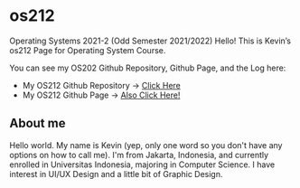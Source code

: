 # os212
 Operating Systems 2021-2 (Odd Semester 2021/2022)
Hello! This is Kevin’s os212 Page for Operating System Course.

You can see my OS202 Github Repository, Github Page, and the Log here:
* My OS212 Github Repository -> [Click Here](https://github.com/vnctkevin/os212)
* My OS212 Github Page -> [Also Click Here!](https://vnctkevin.github.io/os212)

## About me
Hello world. My name is Kevin (yep, only one word so you don't have any options on how to call me). I'm from Jakarta, Indonesia, and currently enrolled in Universitas Indonesia, majoring in Computer Science. I have interest in UI/UX Design and a little bit of Graphic Design.
